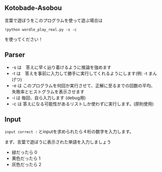 ## Kotobade-Asobou

言葉で遊ぼうをこのプログラムを使って遊ぶ場合は

```!python wordle_play_real.py -s -c```

を使ってください！

## Parser
+ -s は　答えに早く辿り着けるように推論を強めます 
+ -t は　答えを事前に入力して勝手に実行してくれるようにします(例: -t まんげつ)
+ -e は このプログラムを何回か実行させて、正解に至るまでの回数の平均、失敗率とヒストグラムを表示させます
+ -i は 毎回、自ら入力します (debug用)
+ -c は 答えになる可能性があるリストしか使わずに実行します。(原則使用)

## Input
```input correct :```
とinputを求められたら４桁の数字を入力します。

まず、言葉で遊ぼうに表示された単語を入力しましょう

+ 緑だったら 0
+ 黄色だったら 1
+ 灰色だったら 2
